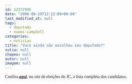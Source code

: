 ```yaml
---
id: 12372946
date: "2006-09-29T12:22:00+00:00"
last_modified_at: null
tags:
  - deputado
  - naomi-campbell
categories:
  - noticias
title: "Você ainda não escolheu seu deputado?"
sutia: null
chapeu: null
autor: null
imagem: null
---
```

<p><P><FONT face=Verdana>Confira <STRONG><EM><A href=\"https://jc3.uol.com.br/especiais/eleicoes2006/2006/07/11/not_38.php\" target=_blank>aqui</A></EM></STRONG>, no site de eleições do JC, a lista completa dos candidatos.</FONT></P> </p>
